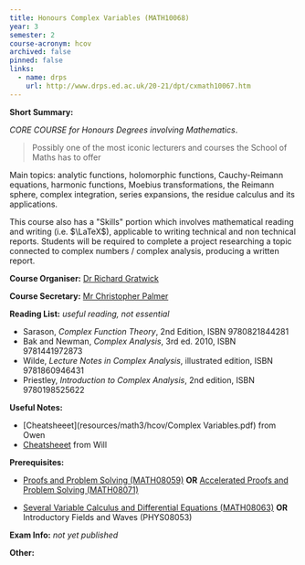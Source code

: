 ```yaml
---
title: Honours Complex Variables (MATH10068)
year: 3
semester: 2 
course-acronym: hcov
archived: false
pinned: false
links:
  - name: drps
    url: http://www.drps.ed.ac.uk/20-21/dpt/cxmath10067.htm
---
```

**Short Summary:** 

*CORE COURSE for Honours Degrees involving Mathematics*. 

> Possibly one of the most iconic lecturers and courses the School of Maths has to offer

Main topics: analytic functions, holomorphic functions, Cauchy-Reimann equations, harmonic functions, Moebius transformations, the Reimann sphere, complex integration, series expansions, the residue calculus and its applications.

This course also has a "Skills" portion which involves mathematical reading and writing (i.e. $\LaTeX$), applicable to writing technical and non technical reports. Students will be required to complete a project researching a topic connected to complex numbers / complex analysis, producing a written report.

**Course Organiser:** [Dr Richard Gratwick](<R.Gratwick@ed.ac.uk>)

**Course Secretary:** [Mr Christopher Palmer](<chris.palmer@ed.ac.uk>) 

**Reading List:** *useful reading, not essential*

- Sarason, *Complex Function Theory*, 2nd Edition, ISBN 9780821844281
- Bak and Newman, *Complex Analysis*, 3rd ed. 2010, ISBN 9781441972873
- Wilde, *Lecture Notes in Complex Analysis*, illustrated edition, ISBN 9781860946431
- Priestley, *Introduction to Complex Analysis*, 2nd edition, ISBN 9780198525622

**Useful Notes:**

- [Cheatsheeet](resources/math3/hcov/Complex Variables.pdf) from Owen
- [Cheatsheeet](resources/math3/hcov/Complex_Formula_Sheet.pdf) from Will

**Prerequisites:** 

- [Proofs and Problem Solving (MATH08059)](/math1#pps) **OR** [Accelerated Proofs and Problem Solving (MATH08071)](\math1#apps) 

- [Several Variable Calculus and Differential Equations (MATH08063)](/math2/#svcde) **OR** Introductory Fields and Waves (PHYS08053)

**Exam Info:** *not yet published*

**Other:** 

